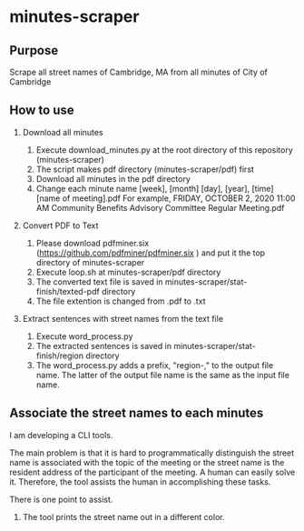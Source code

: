 # minutes-scraper

## Purpose
Scrape all street names of Cambridge, MA from all minutes of City of Cambridge 

## How to use
1. Download all minutes
    1. Execute download_minutes.py at the root directory of this repository (minutes-scraper)
    1. The script makes pdf directory (minutes-scraper/pdf) first
    1. Download all minutes in the pdf directory
    1. Change each minute name [week], [month] [day], [year], [time] [name of meeting].pdf For example, FRIDAY, OCTOBER 2, 2020 11:00 AM Community Benefits Advisory Committee Regular Meeting.pdf 


2. Convert PDF to Text
    1. Please download pdfminer.six (https://github.com/pdfminer/pdfminer.six
) and put it the top directory of minutes-scraper
    1. Execute loop.sh at minutes-scraper/pdf directory
    1. The converted text file is saved in minutes-scraper/stat-finish/texted-pdf directory
    1. The file extention is changed from .pdf to .txt

3. Extract sentences with street names from the text file
    1. Execute word_process.py
    1. The extracted sentences is saved in minutes-scraper/stat-finish/region directory
    1. The word_process.py adds a prefix, "region-," to the output file name. The latter of the output file name is the same as the input file name.


## Associate the street names to each minutes
I am developing a CLI tools.

The main problem is that it is hard to programmatically distinguish the street name is associated with the topic of the meeting or the street name is the resident address of the participant of the meeting. A human can easily solve it. Therefore, the tool assists the human in accomplishing these tasks.

There is one point to assist.
1. The tool prints the street name out in a different color.
